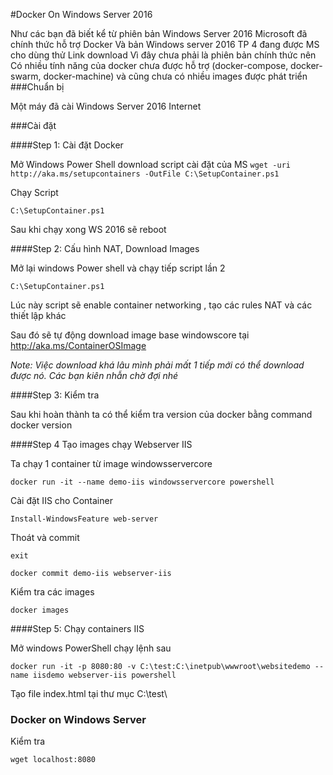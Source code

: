 #Docker On Windows Server 2016

Như các bạn đã biết kể từ phiên bản Windows Server 2016 Microsoft đã chính thức hỗ trợ Docker
Và bản Windows server 2016 TP 4 đang được MS cho dùng thử Link download
Vì đây chưa phải là phiên bản chính thức nên Có nhiều tính năng của docker chưa được hỗ trợ (docker-compose, docker-swarm, docker-machine) và cũng chưa có nhiều images được phát triển
###Chuẩn bị

Một máy đã cài Windows Server 2016
Internet

###Cài đặt

####Step 1: Cài đặt Docker

Mở Windows Power Shell download script cài đặt của MS
`wget -uri http://aka.ms/setupcontainers -OutFile C:\SetupContainer.ps1`

Chạy Script

`C:\SetupContainer.ps1`

Sau khi chạy xong WS 2016 sẽ reboot

####Step 2: Cấu hình NAT, Download Images

Mở lại windows Power shell và chạy tiếp script lần 2

`C:\SetupContainer.ps1`

Lúc này script sẽ enable container networking , tạo các rules NAT và các thiết lập khác

Sau đó sẽ tự động download image base windowscore tại http://aka.ms/ContainerOSImage

*Note: Việc download khá lâu mình phải mất 1 tiếp mới có thể download được nó. Các bạn kiên nhẫn chờ đợi nhé*



####Step 3: Kiểm tra

Sau khi hoàn thành ta có thể kiểm tra version của docker bằng command
docker version



####Step 4 Tạo images chạy Webserver IIS

Ta chạy 1 container từ image windowsservercore

`docker run -it --name demo-iis windowsservercore powershell`

Cài đặt IIS cho Container

`Install-WindowsFeature web-server`

Thoát và commit

`exit`

`docker commit demo-iis webserver-iis`

Kiểm tra các images

`docker images`

####Step 5: Chạy containers IIS

Mở windows PowerShell chạy lệnh sau

`docker run -it -p 8080:80 -v C:\test:C:\inetpub\wwwroot\websitedemo --name iisdemo webserver-iis powershell`

Tạo file index.html tại thư mục C:\test\

<h3> Docker on Windows Server </h3>
Kiểm tra

`wget localhost:8080`
